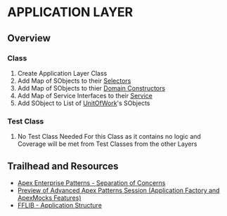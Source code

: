 # APPLICATION LAYER

## Overview
### Class
1. Create Application Layer Class
1. Add Map of SObjects to their [Selectors](/force-app/main/default/classes/FFLIB/Selectors)
1. Add Map of SObjects to thier [Domain Constructors](/force-app/main/default/classes/FFLIB/Domains)
1. Add Map of Service Interfaces to their [Service](/force-app/main/default/classes/FFLIB/Services)
1. Add SObject to List of [UnitOfWork]()'s SObjects 
### Test Class
1. No Test Class Needed For this Class as it contains no logic and Coverage will be met from Test Classes from the other Layers

## Trailhead and Resources

- [Apex Enterprise Patterns - Separation of Concerns](http://wiki.developerforce.com/page/Apex_Enterprise_Patterns_-_Separation_of_Concerns)
- [Preview of Advanced Apex Patterns Session (Application Factory and ApexMocks Features)](http://andyinthecloud.com/2014/08/26/preview-of-advanced-apex-enterprise-patterns-session/)
- [FFLIB - Application Structure](https://quirkyapex.com/2017/12/03/fflib-application-structure)

